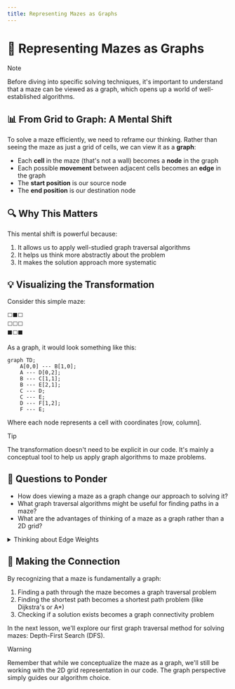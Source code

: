 ```yaml
---
title: Representing Mazes as Graphs
---
```


# 🔄 Representing Mazes as Graphs

> [!NOTE]
> Before diving into specific solving techniques, it's important to understand that a maze can be viewed as a graph, which opens up a world of well-established algorithms.

## 📊 From Grid to Graph: A Mental Shift

To solve a maze efficiently, we need to reframe our thinking. Rather than seeing the maze as just a grid of cells, we can view it as a **graph**:

- Each **cell** in the maze (that's not a wall) becomes a **node** in the graph
- Each possible **movement** between adjacent cells becomes an **edge** in the graph
- The **start position** is our source node
- The **end position** is our destination node

## 🔍 Why This Matters

This mental shift is powerful because:

1. It allows us to apply well-studied graph traversal algorithms
2. It helps us think more abstractly about the problem
3. It makes the solution approach more systematic

## 💡 Visualizing the Transformation

Consider this simple maze:

```
⬜⬛⬜
⬜⬜⬜
⬛⬜⬛
```

As a graph, it would look something like this:

```mermaid
graph TD;
    A[0,0] --- B[1,0];
    A --- D[0,2];
    B --- C[1,1];
    B --- E[2,1];
    C --- D;
    C --- E;
    D --- F[1,2];
    F --- E;
```

Where each node represents a cell with coordinates [row, column].

> [!TIP]
> The transformation doesn't need to be explicit in our code. It's mainly a conceptual tool to help us apply graph algorithms to maze problems.

## 🤔 Questions to Ponder

- How does viewing a maze as a graph change our approach to solving it?
- What graph traversal algorithms might be useful for finding paths in a maze?
- What are the advantages of thinking of a maze as a graph rather than a 2D grid?

<details>
<summary>Thinking about Edge Weights</summary>

In our basic maze, all movements (edges) have equal cost - one step is one step. But what if we extended this concept?

- Different terrain types could have different costs
- Some paths might be faster or slower
- Some edges might be directional (one-way paths)

This is where weighted graph algorithms become valuable!
</details>

## 🔄 Making the Connection

By recognizing that a maze is fundamentally a graph:

1. Finding a path through the maze becomes a graph traversal problem
2. Finding the shortest path becomes a shortest path problem (like Dijkstra's or A*)
3. Checking if a solution exists becomes a graph connectivity problem

In the next lesson, we'll explore our first graph traversal method for solving mazes: Depth-First Search (DFS).

> [!WARNING]
> Remember that while we conceptualize the maze as a graph, we'll still be working with the 2D grid representation in our code. The graph perspective simply guides our algorithm choice. 